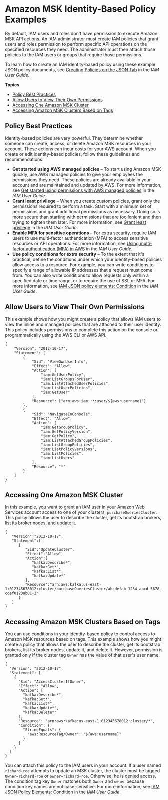 # Amazon MSK Identity\-Based Policy Examples<a name="security_iam_id-based-policy-examples"></a>

By default, IAM users and roles don't have permission to execute Amazon MSK API actions\. An IAM administrator must create IAM policies that grant users and roles permission to perform specific API operations on the specified resources they need\. The administrator must then attach those policies to the IAM users or groups that require those permissions\.

To learn how to create an IAM identity\-based policy using these example JSON policy documents, see [Creating Policies on the JSON Tab](https://docs.aws.amazon.com/IAM/latest/UserGuide/access_policies_create.html#access_policies_create-json-editor) in the *IAM User Guide*\.

**Topics**
+ [Policy Best Practices](#security_iam_service-with-iam-policy-best-practices)
+ [Allow Users to View Their Own Permissions](#security_iam_id-based-policy-examples-view-own-permissions)
+ [Accessing One Amazon MSK Cluster](#security_iam_id-based-policy-examples-access-one-cluster)
+ [Accessing Amazon MSK Clusters Based on Tags](#security_iam_id-based-policy-examples-view-widget-tags)

## Policy Best Practices<a name="security_iam_service-with-iam-policy-best-practices"></a>

Identity\-based policies are very powerful\. They determine whether someone can create, access, or delete Amazon MSK resources in your account\. These actions can incur costs for your AWS account\. When you create or edit identity\-based policies, follow these guidelines and recommendations:
+ **Get started using AWS managed policies** – To start using Amazon MSK quickly, use AWS managed policies to give your employees the permissions they need\. These policies are already available in your account and are maintained and updated by AWS\. For more information, see [Get started using permissions with AWS managed policies](https://docs.aws.amazon.com/IAM/latest/UserGuide/best-practices.html#bp-use-aws-defined-policies) in the *IAM User Guide*\.
+ **Grant least privilege** – When you create custom policies, grant only the permissions required to perform a task\. Start with a minimum set of permissions and grant additional permissions as necessary\. Doing so is more secure than starting with permissions that are too lenient and then trying to tighten them later\. For more information, see [Grant least privilege](https://docs.aws.amazon.com/IAM/latest/UserGuide/best-practices.html#grant-least-privilege) in the *IAM User Guide*\.
+ **Enable MFA for sensitive operations** – For extra security, require IAM users to use multi\-factor authentication \(MFA\) to access sensitive resources or API operations\. For more information, see [Using multi\-factor authentication \(MFA\) in AWS](https://docs.aws.amazon.com/IAM/latest/UserGuide/id_credentials_mfa.html) in the *IAM User Guide*\.
+ **Use policy conditions for extra security** – To the extent that it's practical, define the conditions under which your identity\-based policies allow access to a resource\. For example, you can write conditions to specify a range of allowable IP addresses that a request must come from\. You can also write conditions to allow requests only within a specified date or time range, or to require the use of SSL or MFA\. For more information, see [IAM JSON policy elements: Condition](https://docs.aws.amazon.com/IAM/latest/UserGuide/reference_policies_elements_condition.html) in the *IAM User Guide*\.

## Allow Users to View Their Own Permissions<a name="security_iam_id-based-policy-examples-view-own-permissions"></a>

This example shows how you might create a policy that allows IAM users to view the inline and managed policies that are attached to their user identity\. This policy includes permissions to complete this action on the console or programmatically using the AWS CLI or AWS API\.

```
{
    "Version": "2012-10-17",
    "Statement": [
        {
            "Sid": "ViewOwnUserInfo",
            "Effect": "Allow",
            "Action": [
                "iam:GetUserPolicy",
                "iam:ListGroupsForUser",
                "iam:ListAttachedUserPolicies",
                "iam:ListUserPolicies",
                "iam:GetUser"
            ],
            "Resource": ["arn:aws:iam::*:user/${aws:username}"]
        },
        {
            "Sid": "NavigateInConsole",
            "Effect": "Allow",
            "Action": [
                "iam:GetGroupPolicy",
                "iam:GetPolicyVersion",
                "iam:GetPolicy",
                "iam:ListAttachedGroupPolicies",
                "iam:ListGroupPolicies",
                "iam:ListPolicyVersions",
                "iam:ListPolicies",
                "iam:ListUsers"
            ],
            "Resource": "*"
        }
    ]
}
```

## Accessing One Amazon MSK Cluster<a name="security_iam_id-based-policy-examples-access-one-cluster"></a>

In this example, you want to grant an IAM user in your Amazon Web Services account access to one of your clusters, `purchaseQueriesCluster`\. This policy allows the user to describe the cluster, get its bootstrap brokers, list its broker nodes, and update it\.

```
{
   "Version":"2012-10-17",
   "Statement":[
      {
         "Sid":"UpdateCluster",
         "Effect":"Allow",
         "Action":[
            "kafka:Describe*",
            "kafka:Get*",
            "kafka:List*",
            "kafka:Update*"
         ],
         "Resource":"arn:aws:kafka:us-east-1:012345678012:cluster/purchaseQueriesCluster/abcdefab-1234-abcd-5678-cdef0123ab01-2"
      }
   ]
}
```

## Accessing Amazon MSK Clusters Based on Tags<a name="security_iam_id-based-policy-examples-view-widget-tags"></a>

You can use conditions in your identity\-based policy to control access to Amazon MSK resources based on tags\. This example shows how you might create a policy that allows the user to describe the cluster, get its bootstrap brokers, list its broker nodes, update it, and delete it\. However, permission is granted only if the cluster tag `Owner` has the value of that user's user name\.

```
{
  "Version": "2012-10-17",
  "Statement": [
    {
      "Sid": "AccessClusterIfOwner",
      "Effect": "Allow",
      "Action": [
        "kafka:Describe*",
        "kafka:Get*",
        "kafka:List*",
        "kafka:Update*",
        "kafka:Delete*"
      ],
      "Resource": "arn:aws:kafka:us-east-1:012345678012:cluster/*",
      "Condition": {
        "StringEquals": {
          "aws:ResourceTag/Owner": "${aws:username}"
        }
      }
    }
  ]
}
```

You can attach this policy to the IAM users in your account\. If a user named `richard-roe` attempts to update an MSK cluster, the cluster must be tagged `Owner=richard-roe` or `owner=richard-roe`\. Otherwise, he is denied access\. The condition tag key `Owner` matches both `Owner` and `owner` because condition key names are not case\-sensitive\. For more information, see [IAM JSON Policy Elements: Condition](https://docs.aws.amazon.com/IAM/latest/UserGuide/reference_policies_elements_condition.html) in the *IAM User Guide*\.